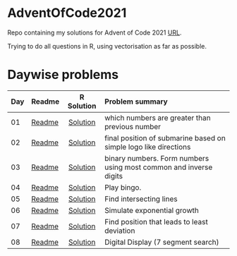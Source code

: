 # AdventOfCode2021

Repo containing my solutions for Advent of Code 2021 [URL](https://adventofcode.com/2021). 

Trying to do all questions in R, using vectorisation as far as possible. 

# Daywise problems



Day  | Readme                                | R Solution                     | Problem summary
:--- | :-------                              | :----------:                   | :---------------
01   | [Readme](./Day01/day%201%20readme.md) | [Solution](./Day01/solution.R) | which numbers are greater than previous number
02   | [Readme](./Day02/day%202%20readme.md) | [Solution](./Day02/solution.R) | final position of submarine based on simple logo like directions
03   | [Readme](./Day03/day%203%20readme.md) | [Solution](./Day03/solution.R) | binary numbers. Form numbers using most common and inverse digits
04   | [Readme](./Day04/day%204%20readme.md) | [Solution](./Day04/solution.R) | Play bingo.
05   | [Readme](./Day05/day%205%20readme.md) | [Solution](./Day05/solution.R) | Find intersecting lines
06   | [Readme](./Day06/day%206%20readme.md) | [Solution](./Day06/solution.R) | Simulate exponential growth
07   | [Readme](./Day07/day%207%20readme.md) | [Solution](./Day07/solution.R) | Find position that leads to least deviation
08   | [Readme](./Day08/day%208%20readme.md) | [Solution](./Day08/solution.R) | Digital Display (7 segment search)